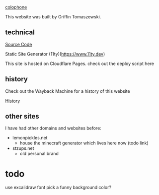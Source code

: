 [colophone](https://indieweb.org/colophon)

This website was built by Griffin Tomaszewski.

## technical

[Source Code](https://github.com/griffinht/griffinht.com)

Static Site Generator (11ty)(https://www.11ty.dev)

This site is hosted on Cloudflare Pages. check out the deploy script here

<!--
# analytics

geoip
plausible
other stuff?
-->

## history

Check out the Wayback Machine for a history of this website

[History](https://web.archive.org/web/20240000000000*/griffinht.com)

## other sites

I have had other domains and websites before:

- lemonpickles.net
    - house the minecraft generator which lives here now (todo link)
- stzups.net
    - old personal brand


# todo

use excalidraw font
pick a funny background color?

